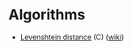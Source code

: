 # Algorithms

- [Levenshtein distance](./levenshtein/main.c) (C) ([wiki](https://en.wikipedia.org/wiki/Levenshtein_distance))
